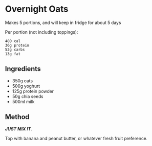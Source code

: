 # Overnight Oats

Makes 5 portions, and will keep in fridge for about 5 days

Per portion (not including toppings):

    480 cal
    36g protein
    52g carbs
    13g fat

## Ingredients

- 350g oats
- 500g yoghurt
- 125g protein powder
- 50g chia seeds
- 500ml milk

## Method

***JUST MIX IT.***

Top with banana and peanut butter, or whatever fresh fruit preference.


